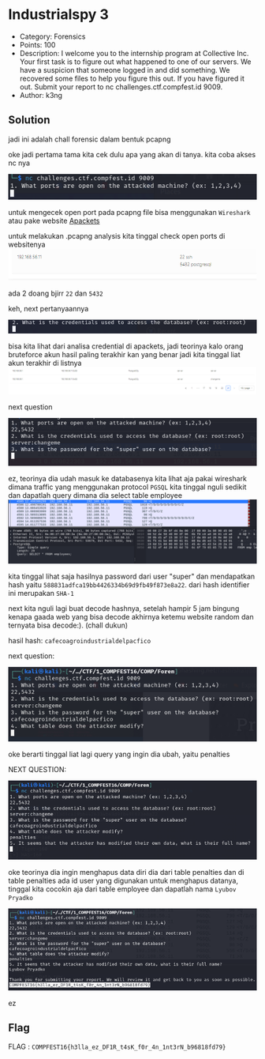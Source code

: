 

# Industrialspy 3

- Category: Forensics
- Points: 100
- Description: I welcome you to the internship program at Collective Inc. Your first task is to figure out what happened to one of our servers. We have a suspicion that someone logged in and did something. We recovered some files to help you figure this out.
If you have figured it out. Submit your report to nc challenges.ctf.compfest.id 9009.
- Author: k3ng 

## Solution

jadi ini adalah chall forensic dalam bentuk pcapng

oke jadi pertama tama kita cek dulu apa yang akan di tanya. kita coba akses nc nya

![alt text](image.png)

untuk mengecek open port pada pcapng file bisa menggunakan `Wireshark` atau pake website [Apackets](https://apackets.com/upload) 

untuk melakukan .pcapng analysis kita tinggal check open ports di websitenya
![alt text](image-1.png)

ada 2 doang bjirr `22` dan `5432`

keh, next pertanyaannya 

![alt text](image-3.png)

bisa kita lihat dari analisa credential di apackets, jadi teorinya kalo orang bruteforce akun hasil paling terakhir kan yang benar jadi kita tinggal liat akun terakhir di listnya
![alt text](image-2.png)

next question

![alt text](image-4.png)

ez, teorinya dia udah masuk ke databasenya kita lihat aja pakai wireshark dimana traffic yang menggunakan protocol `PGSQL` kita tinggal nguli sedikit dan dapatlah query dimana dia select table employee
![alt text](image-5.png)

kita tinggal lihat saja hasilnya password dari user "super" dan mendapatkan hash yaitu `588831adfca19bb4426334b69d9fb49f873e8a22`. dari hash identifier ini merupakan `SHA-1`

next kita nguli lagi buat decode hashnya, setelah hampir 5 jam bingung kenapa gaada web yang bisa decode akhirnya ketemu website random dan ternyata bisa decode:). (chall dukun)

hasil hash: `cafecoagroindustrialdelpacfico`

next question:

![alt text](image-6.png)

oke berarti tinggal liat lagi query yang ingin dia ubah, yaitu penalties

NEXT QUESTION:

![alt text](image-7.png)

oke teorinya dia ingin menghapus data diri dia dari table penalties dan di table penalties ada id user yang digunakan untuk menghapus datanya, tinggal kita cocokin aja dari table employee dan dapatlah nama `Lyubov Pryadko`

![alt text](image-8.png)

ez
## Flag
FLAG :  `COMPFEST16{h3lla_ez_DF1R_t4sK_f0r_4n_1nt3rN_b96818fd79}`
